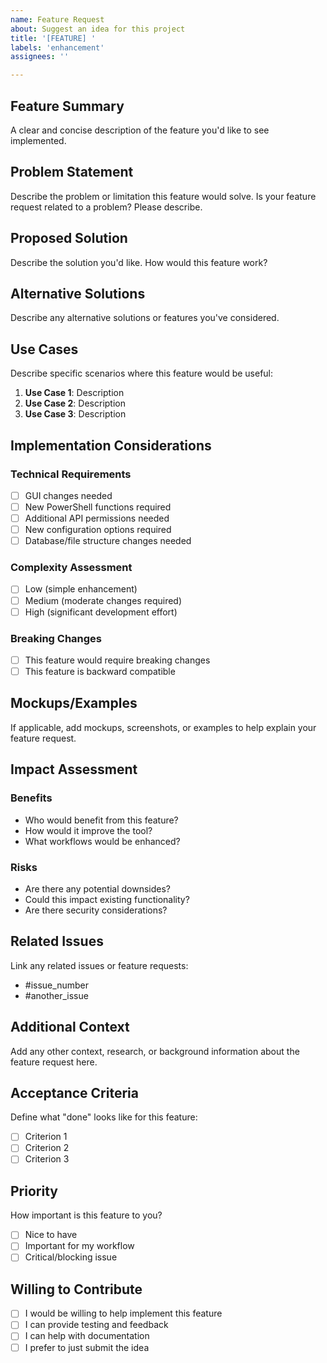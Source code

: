 ```yaml
---
name: Feature Request
about: Suggest an idea for this project
title: '[FEATURE] '
labels: 'enhancement'
assignees: ''

---
```


## Feature Summary
A clear and concise description of the feature you'd like to see implemented.

## Problem Statement
Describe the problem or limitation this feature would solve. Is your feature request related to a problem? Please describe.

## Proposed Solution
Describe the solution you'd like. How would this feature work?

## Alternative Solutions
Describe any alternative solutions or features you've considered.

## Use Cases
Describe specific scenarios where this feature would be useful:

1. **Use Case 1**: Description
2. **Use Case 2**: Description
3. **Use Case 3**: Description

## Implementation Considerations

### Technical Requirements
- [ ] GUI changes needed
- [ ] New PowerShell functions required
- [ ] Additional API permissions needed
- [ ] New configuration options required
- [ ] Database/file structure changes needed

### Complexity Assessment
- [ ] Low (simple enhancement)
- [ ] Medium (moderate changes required)
- [ ] High (significant development effort)

### Breaking Changes
- [ ] This feature would require breaking changes
- [ ] This feature is backward compatible

## Mockups/Examples
If applicable, add mockups, screenshots, or examples to help explain your feature request.

## Impact Assessment

### Benefits
- Who would benefit from this feature?
- How would it improve the tool?
- What workflows would be enhanced?

### Risks
- Are there any potential downsides?
- Could this impact existing functionality?
- Are there security considerations?

## Related Issues
Link any related issues or feature requests:
- #issue_number
- #another_issue

## Additional Context
Add any other context, research, or background information about the feature request here.

## Acceptance Criteria
Define what "done" looks like for this feature:

- [ ] Criterion 1
- [ ] Criterion 2
- [ ] Criterion 3

## Priority
How important is this feature to you?
- [ ] Nice to have
- [ ] Important for my workflow
- [ ] Critical/blocking issue

## Willing to Contribute
- [ ] I would be willing to help implement this feature
- [ ] I can provide testing and feedback
- [ ] I can help with documentation
- [ ] I prefer to just submit the idea
